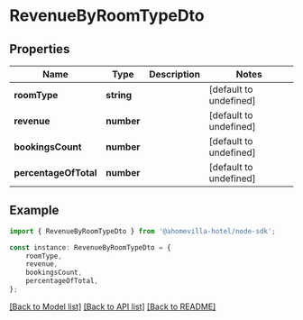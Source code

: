 # RevenueByRoomTypeDto


## Properties

Name | Type | Description | Notes
------------ | ------------- | ------------- | -------------
**roomType** | **string** |  | [default to undefined]
**revenue** | **number** |  | [default to undefined]
**bookingsCount** | **number** |  | [default to undefined]
**percentageOfTotal** | **number** |  | [default to undefined]

## Example

```typescript
import { RevenueByRoomTypeDto } from '@ahomevilla-hotel/node-sdk';

const instance: RevenueByRoomTypeDto = {
    roomType,
    revenue,
    bookingsCount,
    percentageOfTotal,
};
```

[[Back to Model list]](../README.md#documentation-for-models) [[Back to API list]](../README.md#documentation-for-api-endpoints) [[Back to README]](../README.md)
